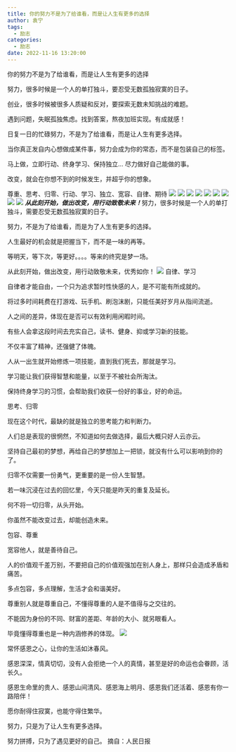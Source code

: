 ```yaml
---
title: 你的努力不是为了给谁看，而是让人生有更多的选择
author: 袁宁
tags:
  - 励志
categories:
  - 励志
date: 2022-11-16 13:20:00
---
```


你的努力不是为了给谁看，而是让人生有更多的选择
 

努力，很多时候是一个人的单打独斗，要忍受无数孤独寂寞的日子。

创业，很多时候被很多人质疑和反对，要探索无数未知挑战的难题。

遇到问题，失眠孤独焦虑。找到答案，熬夜加班实现。有成就感！

日复一日的忙碌努力，不是为了给谁看，而是让人生有更多选择。

 

当你真正发自内心想做成某件事，努力会成为你的常态，而不是包装自己的标签。

马上做，立即行动、终身学习、保持独立... 尽力做好自己能做的事。

改变，就会在你想不到的时候发生，并超乎你的想象。

 

尊重、思考、归零、行动、学习、独立、宽容、自律、期待
![](https://blog.mimvp.com/wp-content/uploads/2018/01/nu-li-bu-shi-wei-le-gei-shui-kan-er-shi-rang-ren-sheng-you-geng-duo-de-xuan-ze-01.jpeg)
![](https://blog.mimvp.com/wp-content/uploads/2018/01/nu-li-bu-shi-wei-le-gei-shui-kan-er-shi-rang-ren-sheng-you-geng-duo-de-xuan-ze-02.jpeg)
![](https://blog.mimvp.com/wp-content/uploads/2018/01/nu-li-bu-shi-wei-le-gei-shui-kan-er-shi-rang-ren-sheng-you-geng-duo-de-xuan-ze-03.jpeg)
![](https://blog.mimvp.com/wp-content/uploads/2018/01/nu-li-bu-shi-wei-le-gei-shui-kan-er-shi-rang-ren-sheng-you-geng-duo-de-xuan-ze-04.jpeg)
![](https://blog.mimvp.com/wp-content/uploads/2018/01/nu-li-bu-shi-wei-le-gei-shui-kan-er-shi-rang-ren-sheng-you-geng-duo-de-xuan-ze-05.jpeg)
![](https://blog.mimvp.com/wp-content/uploads/2018/01/nu-li-bu-shi-wei-le-gei-shui-kan-er-shi-rang-ren-sheng-you-geng-duo-de-xuan-ze-06.jpeg)
![](https://blog.mimvp.com/wp-content/uploads/2018/01/nu-li-bu-shi-wei-le-gei-shui-kan-er-shi-rang-ren-sheng-you-geng-duo-de-xuan-ze-07.jpeg)
![](https://blog.mimvp.com/wp-content/uploads/2018/01/nu-li-bu-shi-wei-le-gei-shui-kan-er-shi-rang-ren-sheng-you-geng-duo-de-xuan-ze-08.jpeg)
![](https://blog.mimvp.com/wp-content/uploads/2018/01/nu-li-bu-shi-wei-le-gei-shui-kan-er-shi-rang-ren-sheng-you-geng-duo-de-xuan-ze-09.jpeg)
***从此刻开始，做出改变，用行动致敬未来！​***
努力，很多时候是一个人的单打独斗，需要忍受无数孤独寂寞的日子。

努力，不是为了给谁看，而是为了人生有更多的选择。

人生最好的机会就是把握当下，而不是一味的再等。

等明天，等下次，等更好。。。。等来的终究是梦一场。

从此刻开始，做出改变，用行动致敬未来，优秀如你！
![](https://blog.mimvp.com/wp-content/uploads/2018/01/nu-li-bu-shi-wei-le-gei-shui-kan-er-shi-rang-ren-sheng-you-geng-duo-de-xuan-ze-10.jpeg)
自律、学习

自律者才能自由，一个只为追求暂时性快感的人，是不可能有所成就的。

将过多时间耗费在打游戏、玩手机、刷泡沫剧，只能任美好岁月从指间流逝。

人之间的差异，体现在是否可以有效利用闲暇时间。

有些人会拿这段时间去充实自己，读书、健身、抑或学习新的技能。

不仅丰富了精神，还强健了体魄。

 

人从一出生就开始修炼一项技能，直到我们死去，那就是学习。

学习能让我们获得智慧和能量，以至于不被社会所淘汰。

保持终身学习的习惯，会帮助我们收获一份好的事业，好的命运。

 

思考、归零

现在这个时代，最缺的就是独立的思考能力和判断力。

人们总是表现的很惘然，不知道如何去做选择，最后大概只好人云亦云。

坚持自己最初的梦想，再给自己的梦想加上一把锁，就没有什么可以影响到你的了。

 

归零不仅需要一份勇气，更重要的是一份人生智慧。

若一味沉浸在过去的回忆里，今天只能是昨天的重复及延长。

何不将一切归零，从头开始。

你虽然不能改变过去，却能创造未来。

 

包容、尊重

宽容他人，就是善待自己。

人的价值观千差万别，不要把自己的价值观强加在别人身上，那样只会造成矛盾和痛苦。

多点包容，多点理解，生活才会和谐美好。

尊重别人就是尊重自己，不懂得尊重的人是不值得与之交往的。

不能因为身份的不同、财富的差距、年龄的大小、就另眼看人。

毕竟懂得尊重也是一种内涵修养的体现。
![](https://blog.mimvp.com/wp-content/uploads/2018/01/nu-li-bu-shi-wei-le-gei-shui-kan-er-shi-rang-ren-sheng-you-geng-duo-de-xuan-ze-11-484x700.jpeg)


 

常怀感恩之心，让你的生活如沐春风。

感恩深深，情真切切，没有人会拒绝一个人的真情，甚至是好的命运也会眷顾，活长久。

感恩生命里的贵人、感恩山间清风、感恩海上明月、感恩我们还活着、感恩有你一路陪伴！

 

愿你耐得住寂寞，也能守得住繁华。

努力，只是为了让人生有更多选择。

努力拼搏，只为了遇见更好的自己。
                      摘自：人民日报